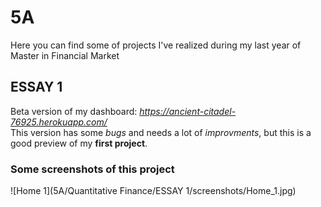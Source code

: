# 5A
Here you can find some of projects I've realized during my last year of Master in Financial Market

## ESSAY 1
  Beta version of my dashboard: *https://ancient-citadel-76925.herokuapp.com/*  
  This version has some *bugs* and needs a lot of *improvments*, but this is a good preview of my **first project**.
  
### Some screenshots of this project
![Home 1](5A/Quantitative Finance/ESSAY 1/screenshots/Home_1.jpg)  
![]()  
![]()  
![]()  
![]()  
![]()  
![]()  
![]()  
